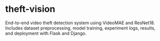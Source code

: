 # theft-vision
End-to-end video theft detection system using VideoMAE and ResNet18. Includes dataset preprocessing, model training, experiment logs, results, and deployment with Flask and Django.
